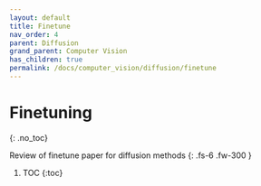 ```yaml
---
layout: default
title: Finetune
nav_order: 4
parent: Diffusion
grand_parent: Computer Vision
has_children: true
permalink: /docs/computer_vision/diffusion/finetune
---
```


# Finetuning
{: .no_toc}

Review of finetune paper for diffusion methods
{: .fs-6 .fw-300 }
1. TOC
{:toc}